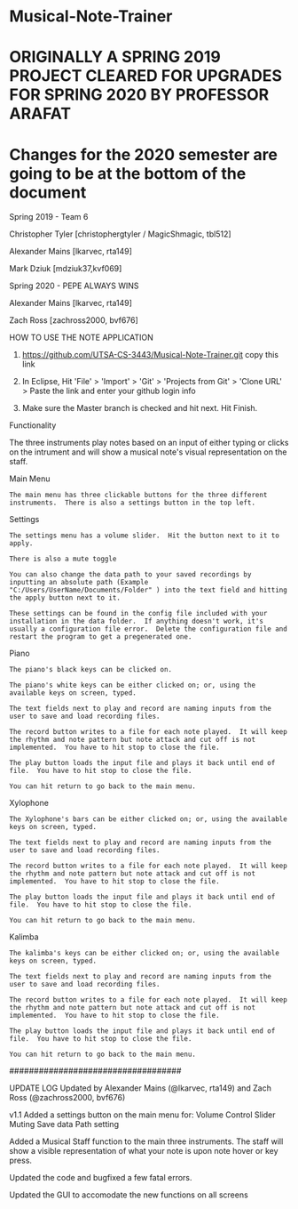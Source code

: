# Musical-Note-Trainer
# ORIGINALLY A SPRING 2019 PROJECT CLEARED FOR UPGRADES FOR SPRING 2020 BY PROFESSOR ARAFAT
# Changes for the 2020 semester are going to be at the bottom of the document

Spring 2019 - Team 6


Christopher Tyler [christophergtyler / MagicShmagic, tbl512]

Alexander Mains [lkarvec, rta149]

Mark Dziuk [mdziuk37,kvf069]


Spring 2020 - PEPE ALWAYS WINS

Alexander Mains [lkarvec, rta149]

Zach Ross [zachross2000, bvf676]

HOW TO USE THE NOTE APPLICATION

1. https://github.com/UTSA-CS-3443/Musical-Note-Trainer.git copy this link

2. In Eclipse, Hit 'File' > 'Import' > 'Git' > 'Projects from Git' > 'Clone URL' > Paste the link and enter your github login info

3. Make sure the Master branch is checked and hit next.  Hit Finish.

Functionality

The three instruments play notes based on an input of either typing or clicks on the intrument and will show a musical note's visual representation on the staff.

Main Menu
    
    The main menu has three clickable buttons for the three different instruments.  There is also a settings button in the top left.
    
Settings
    
    The settings menu has a volume slider.  Hit the button next to it to apply.
    
    There is also a mute toggle
    
    You can also change the data path to your saved recordings by inputting an absolute path (Example "C:/Users/UserName/Documents/Folder" ) into the text field and hitting the apply button next to it.
    
    These settings can be found in the config file included with your installation in the data folder.  If anything doesn't work, it's usually a configuration file error.  Delete the configuration file and restart the program to get a pregenerated one.

Piano
    
    The piano's black keys can be clicked on.
    
    The piano's white keys can be either clicked on; or, using the available keys on screen, typed.
    
    The text fields next to play and record are naming inputs from the user to save and load recording files.
    
    The record button writes to a file for each note played.  It will keep the rhythm and note pattern but note attack and cut off is not implemented.  You have to hit stop to close the file.
    
    The play button loads the input file and plays it back until end of file.  You have to hit stop to close the file.
    
    You can hit return to go back to the main menu.
    
    
Xylophone
    
    The Xylophone's bars can be either clicked on; or, using the available keys on screen, typed.
    
    The text fields next to play and record are naming inputs from the user to save and load recording files.
    
    The record button writes to a file for each note played.  It will keep the rhythm and note pattern but note attack and cut off is not implemented.  You have to hit stop to close the file.
    
    The play button loads the input file and plays it back until end of file.  You have to hit stop to close the file.
    
    You can hit return to go back to the main menu.
    
    

Kalimba
    
    The kalimba's keys can be either clicked on; or, using the available keys on screen, typed.
    
    The text fields next to play and record are naming inputs from the user to save and load recording files.
    
    The record button writes to a file for each note played.  It will keep the rhythm and note pattern but note attack and cut off is not implemented.  You have to hit stop to close the file.
    
    The play button loads the input file and plays it back until end of file.  You have to hit stop to close the file.
    
    You can hit return to go back to the main menu.
    
    
###################################

UPDATE LOG
Updated by Alexander Mains (@lkarvec, rta149)
and Zach Ross (@zachross2000, bvf676)

v1.1
Added a settings button on the main menu for:
    Volume Control Slider 
    Muting
    Save data Path setting 

Added a Musical Staff function to the main three instruments.
    The staff will show a visible representation of what your note is upon note hover or key press.

Updated the code and bugfixed a few fatal errors.

Updated the GUI to accomodate the new functions on all screens

